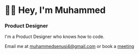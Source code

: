 <h1>👋🏼 Hey, I'm Muhammed</h1>  
<h3>Product Designer</h3>  

<p>I'm a Product Designer who knows how to code.</p>  


<p>Email me at <a href="mailto:muhammedsenusi4@gmail.com">muhammedsenusi4@gmail.com</a> or book a <a href="https://calendly.com/muhammed-hassan/30min">meeting</a> </p> 



